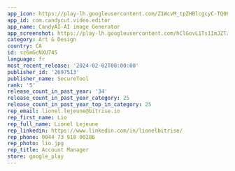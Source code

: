 ```yaml
---
app_icon: https://play-lh.googleusercontent.com/Z1WcvM_tpZHBlcgcyC-TQ0PnRJ4crsqZ_xqTb1DENLQttM29u82LCWIYEuP-Gal3YLE
app_id: com.candycut.video.editor
app_name: CandyAI-AI image Generator
app_screenshot: https://play-lh.googleusercontent.com/hClGovL1Ts1ImJZTz-a3DqHM5Lop_sZ2AagYlLPQrpAaQx9nC_Z5EGk6suUMYzdx5yI
category: Art & Design
country: CA
id: sz6mGcNXU74S
language: fr
most_recent_release: '2024-02-02T00:00:00'
publisher_id: '2697513'
publisher_name: SecureTool
rank: '5'
release_count_in_past_year: '34'
release_count_in_past_year_category: 25
release_count_in_past_year_top_in_category: 25
rep_email: lionel.lejeune@bitrise.io
rep_first_name: Lio
rep_full_name: Lionel Lejeune
rep_linkedin: https://www.linkedin.com/in/lionelbitrise/
rep_phone: 0044 73 918 00286
rep_photo: lio.jpg
rep_title: Account Manager
store: google_play
---
```

